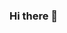 ### Hi there 👋

<!--
**ItsDebol/ItsDebol** is a ✨ _special_ ✨ repository because its `README.md` (this file) appears on your GitHub profile.

Here are some ideas to get you started:

- 🔭 I’m currently working on Data engineering and Machine Learning projects.
 
- 🌱 I’m currently learning Django ORM, Code Obfuscation on Flutter and appraoching leet code challanges
 
- 👯 I’m looking to collaborate on open source projects

- 💬 Ask me about Data analytics and  Data Engineering

- 📫 How to reach me: ... email josephnewgold1@gmail.com   Portfolio website https://sites.google.com/view/10-academy-profile-yosef-engda/home Linkedin https://www.linkedin.com/in/yosef-engdawork-a66a041a0/

- 😄 Pronouns: He/him 

- ⚡ Fun fact: ... I am usually found playing football apart from the time I am working.


